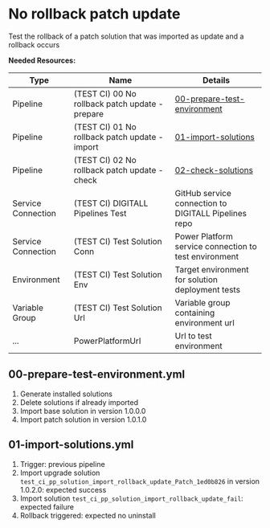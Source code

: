 # No rollback patch update

Test the rollback of a patch solution that was imported as update and a rollback occurs

**Needed Resources:**

| Type               | Name                                            | Details                                                                         |
| ------------------ | ----------------------------------------------- | ------------------------------------------------------------------------------- |
| Pipeline           | (TEST CI) 00 No rollback patch update - prepare | [00-prepare-test-environment](.azure-pipelines/00-prepare-test-environment.yml) |
| Pipeline           | (TEST CI) 01 No rollback patch update - import  | [01-import-solutions](.azure-pipelines/01-import-solutions.yml)                 |
| Pipeline           | (TEST CI) 02 No rollback patch update - check   | [02-check-solutions](.azure-pipelines/02-check-solutions.yml)                   |
| Service Connection | (TEST CI) DIGITALL Pipelines Test               | GitHub service connection to DIGITALL Pipelines repo                            |
| Service Connection | (TEST CI) Test Solution Conn                    | Power Platform service connection to test environment                           |
| Environment        | (TEST CI) Test Solution Env                     | Target environment for solution deployment tests                                |
| Variable Group     | (TEST CI) Test Solution Url                     | Variable group containing environment url                                       |
| ...                | PowerPlatformUrl                                | Url to test environment                                                         |

## 00-prepare-test-environment.yml

1. Generate installed solutions
2. Delete solutions if already imported
3. Import base solution in version 1.0.0.0
4. Import patch solution in version 1.0.1.0

## 01-import-solutions.yml

1. Trigger: previous pipeline
2. Import upgrade solution `test_ci_pp_solution_import_rollback_update_Patch_1ed0b826` in version 1.0.2.0: expected success
3. Import solution `test_ci_pp_solution_import_rollback_update_fail`: expected failure
4. Rollback triggered: expected no uninstall

